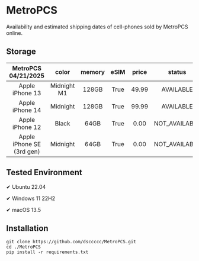 # MetroPCS
Availability and estimated shipping dates of cell-phones sold by MetroPCS online.
## Storage
|MetroPCS 04/21/2025|color|memory|eSIM|price|status|shipping from|shipping to|
|:--:|:--:|:--:|:--:|:--:|:--:|:--:|:--:|
|Apple iPhone 13|Midnight M1|128GB|True|49.99|AVAILABLE|04/20/2025|04/23/2025|
|Apple iPhone 14|Midnight|128GB|True|99.99|AVAILABLE|04/20/2025|04/23/2025|
|Apple iPhone 12|Black|64GB|True|0.00|NOT_AVAILABLE|04/27/2025|05/05/2025|
|Apple iPhone SE (3rd gen)|Midnight|64GB|True|0.00|NOT_AVAILABLE|04/27/2025|05/05/2025|

## Tested Environment
✔ Ubuntu 22.04

✔ Windows 11 22H2

✔ macOS 13.5
## Installation
```
git clone https://github.com/dsccccc/MetroPCS.git
cd ./MetroPCS
pip install -r requirements.txt
```
